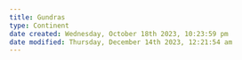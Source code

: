 ```yaml
---
title: Gundras
type: Continent
date created: Wednesday, October 18th 2023, 10:23:59 pm
date modified: Thursday, December 14th 2023, 12:21:54 am
---
```

